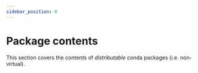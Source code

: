 ```yaml
---
sidebar_position: 0
---
```

# Package contents

This section covers the contents of _distributable_ conda packages (i.e. non-virtual).